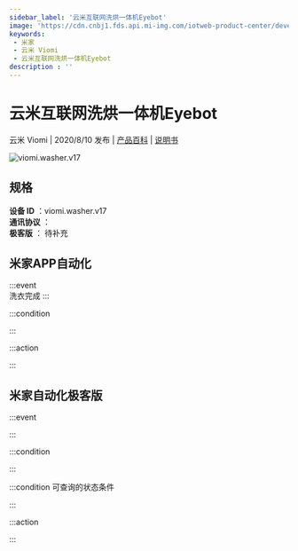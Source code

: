 ```yaml
---
sidebar_label: '云米互联网洗烘一体机Eyebot'
image: 'https://cdn.cnbj1.fds.api.mi-img.com/iotweb-product-center/developer_1593998953329fTQbkETG.png?GalaxyAccessKeyId=AKVGLQWBOVIRQ3XLEW&Expires=9223372036854775807&Signature=uszPiS3xMT/CS6BatyaAAs+TZhQ='
keywords: 
 - 米家
 - 云米 Viomi
 - 云米互联网洗烘一体机Eyebot
description : ''
---
```

# 云米互联网洗烘一体机Eyebot

云米 Viomi | 2020/8/10 发布 | [产品百科](https://home.mi.com/webapp/content/baike/product/index.html?model=viomi.washer.v17/) | [说明书](https://home.mi.com/views/introduction.html?model=viomi.washer.v17&region=cn)

![viomi.washer.v17](https://cdn.cnbj1.fds.api.mi-img.com/iotweb-product-center/developer_1593998953329fTQbkETG.png?GalaxyAccessKeyId=AKVGLQWBOVIRQ3XLEW&Expires=9223372036854775807&Signature=uszPiS3xMT/CS6BatyaAAs+TZhQ=)

## 规格  
> 
**设备 ID** ：viomi.washer.v17  
**通讯协议** ：  
**极客版**  ： 待补充 


## 米家APP自动化  

:::event  
洗衣完成
:::

:::condition  

:::

:::action   

:::

## 米家自动化极客版  

:::event  

:::

:::condition  

:::

:::condition 可查询的状态条件  

:::

:::action  

:::

        
